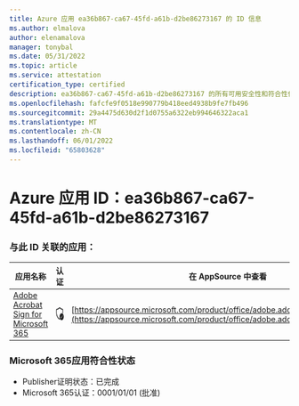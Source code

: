 ```yaml
---
title: Azure 应用 ea36b867-ca67-45fd-a61b-d2be86273167 的 ID 信息
ms.author: elmalova
author: elenamalova
manager: tonybal
ms.date: 05/31/2022
ms.topic: article
ms.service: attestation
certification_type: certified
description: ea36b867-ca67-45fd-a61b-d2be86273167 的所有可用安全性和符合性信息。
ms.openlocfilehash: fafcfe9f0518e990779b418eed4938b9fe7fb496
ms.sourcegitcommit: 29a4475d630d2f1d0755a6322eb994646322aca1
ms.translationtype: MT
ms.contentlocale: zh-CN
ms.lasthandoff: 06/01/2022
ms.locfileid: "65803628"
---
```

# <a name="azure-app-id-ea36b867-ca67-45fd-a61b-d2be86273167"></a>Azure 应用 ID：ea36b867-ca67-45fd-a61b-d2be86273167


### <a name="apps-associated-with-this-id"></a>与此 ID 关联的应用：
| **应用名称** | **认证** | **在 AppSource 中查看** |
|--------------|---------------|-----------------------|
| [Adobe Acrobat Sign for Microsoft 365](../forward/adobe.adobe_sign_msft_saas_offer.md) | <img alt="Certified application badge" src="../media/certified-badge.png" height="25" width="25" /> | [https://appsource.microsoft.com/product/office/adobe.adobe_sign_msft_saas_offer](https://appsource.microsoft.com/product/office/adobe.adobe_sign_msft_saas_offer) |

### <a name="microsoft-365-app-compliance-status"></a>Microsoft 365应用符合性状态
- Publisher证明状态：已完成
- Microsoft 365认证：0001/01/01 (批准) 

